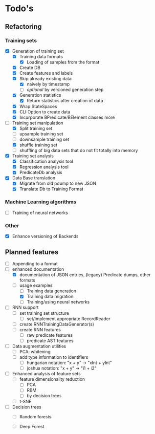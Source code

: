 # Todo's

## Refactoring

### Training sets

- [x] Generation of training set
  - [x] Training data formats
    - [x] Loading of samples from the format
  - [x] Create DB
  - [x] Create features and labels
  - [x] Skip already existing data
    - [x] naively by timestamp
    - [ ] _optional_ by versioned generation step
  - [x] Generation statistics
    - [x] Return statistics after creation of data
  - [x] Wrap StateSpaces
  - [x] CLI Option to create data
  - [x] Incorporate BPredicate/BElement classes more
- [ ] Training set manipulation
  - [x] Split training set
  - [ ] upsample training set
  - [ ] downsample training set
  - [x] shuffle training set
  - [ ] shuffling of big data sets that do not fit totally into memory
- [x] Training set analysis
  - [x] Classification analysis tool
  - [x] Regression analysis tool
  - [x] PredicateDb analysis
- [x] Data Base translation
  - [x] Migrate from old pdump to new JSON
  - [x] Translate Db to Training Format

### Machine Learning algorithms

- [ ] Training of neural networks

### Other

- [x] Enhance versioning of Backends

## Planned features

- [ ] Appending to a format
- [ ] enhanced documentation
  - [x] documentation of JSON entries, (legacy) Predicate dumps, other formats
  - [ ] usage examples
    - [ ] Training data generation
    - [x] Training data migration
    - [ ] Training/using neural networks
- [ ] RNN support
  - [ ] set training set structure
    - [ ] set/implement appropriate RecordReader
  - [ ] create RNNTrainingDataGenerator(s)
  - [ ] create RNN features
    - [ ] raw predicate features
    - [ ] predicate AST features
- [ ] Data augmentation utilities
  - [ ] PCA: whitening
  - [ ] add type information to identifiers
    - [ ] hungarian notation: "x + y" -> "xInt + yInt"
    - [ ] joshua notation: "x + y" -> "i1 + i2"
- [ ] Enhanced analysis of feature sets
  - [ ] feature dimensionality reduction
    - [ ] PCA
    - [ ] RBM
    - [ ] by decision trees
  - [ ] t-SNE
- [ ] Decision trees
  - [ ] Random forests 
  - [ ] Deep Forest

